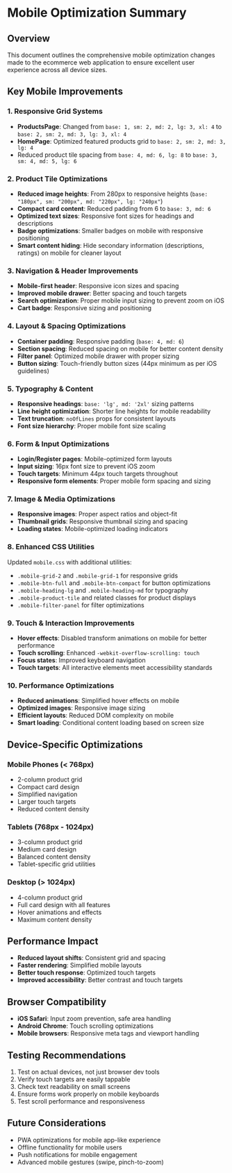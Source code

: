 # Mobile Optimization Summary

## Overview
This document outlines the comprehensive mobile optimization changes made to the ecommerce web application to ensure excellent user experience across all device sizes.

## Key Mobile Improvements

### 1. Responsive Grid Systems
- **ProductsPage**: Changed from `base: 1, sm: 2, md: 2, lg: 3, xl: 4` to `base: 2, sm: 2, md: 3, lg: 3, xl: 4`
- **HomePage**: Optimized featured products grid to `base: 2, sm: 2, md: 3, lg: 4`
- Reduced product tile spacing from `base: 4, md: 6, lg: 8` to `base: 3, sm: 4, md: 5, lg: 6`

### 2. Product Tile Optimizations
- **Reduced image heights**: From 280px to responsive heights (`base: "180px", sm: "200px", md: "220px", lg: "240px"`)
- **Compact card content**: Reduced padding from 6 to `base: 3, md: 6`
- **Optimized text sizes**: Responsive font sizes for headings and descriptions
- **Badge optimizations**: Smaller badges on mobile with responsive positioning
- **Smart content hiding**: Hide secondary information (descriptions, ratings) on mobile for cleaner layout

### 3. Navigation & Header Improvements
- **Mobile-first header**: Responsive icon sizes and spacing
- **Improved mobile drawer**: Better spacing and touch targets
- **Search optimization**: Proper mobile input sizing to prevent zoom on iOS
- **Cart badge**: Responsive sizing and positioning

### 4. Layout & Spacing Optimizations
- **Container padding**: Responsive padding (`base: 4, md: 6`)
- **Section spacing**: Reduced spacing on mobile for better content density
- **Filter panel**: Optimized mobile drawer with proper sizing
- **Button sizing**: Touch-friendly button sizes (44px minimum as per iOS guidelines)

### 5. Typography & Content
- **Responsive headings**: `base: 'lg', md: '2xl'` sizing patterns
- **Line height optimization**: Shorter line heights for mobile readability
- **Text truncation**: `noOfLines` props for consistent layouts
- **Font size hierarchy**: Proper mobile font size scaling

### 6. Form & Input Optimizations
- **Login/Register pages**: Mobile-optimized form layouts
- **Input sizing**: 16px font size to prevent iOS zoom
- **Touch targets**: Minimum 44px touch targets throughout
- **Responsive form elements**: Proper mobile form spacing and sizing

### 7. Image & Media Optimizations
- **Responsive images**: Proper aspect ratios and object-fit
- **Thumbnail grids**: Responsive thumbnail sizing and spacing
- **Loading states**: Mobile-optimized loading indicators

### 8. Enhanced CSS Utilities
Updated `mobile.css` with additional utilities:
- `.mobile-grid-2` and `.mobile-grid-1` for responsive grids
- `.mobile-btn-full` and `.mobile-btn-compact` for button optimizations
- `.mobile-heading-lg` and `.mobile-heading-md` for typography
- `.mobile-product-tile` and related classes for product displays
- `.mobile-filter-panel` for filter optimizations

### 9. Touch & Interaction Improvements
- **Hover effects**: Disabled transform animations on mobile for better performance
- **Touch scrolling**: Enhanced `-webkit-overflow-scrolling: touch`
- **Focus states**: Improved keyboard navigation
- **Touch targets**: All interactive elements meet accessibility standards

### 10. Performance Optimizations
- **Reduced animations**: Simplified hover effects on mobile
- **Optimized images**: Responsive image sizing
- **Efficient layouts**: Reduced DOM complexity on mobile
- **Smart loading**: Conditional content loading based on screen size

## Device-Specific Optimizations

### Mobile Phones (< 768px)
- 2-column product grid
- Compact card design
- Simplified navigation
- Larger touch targets
- Reduced content density

### Tablets (768px - 1024px)
- 3-column product grid
- Medium card design
- Balanced content density
- Tablet-specific grid utilities

### Desktop (> 1024px)
- 4-column product grid
- Full card design with all features
- Hover animations and effects
- Maximum content density

## Performance Impact
- **Reduced layout shifts**: Consistent grid and spacing
- **Faster rendering**: Simplified mobile layouts
- **Better touch response**: Optimized touch targets
- **Improved accessibility**: Better contrast and touch targets

## Browser Compatibility
- **iOS Safari**: Input zoom prevention, safe area handling
- **Android Chrome**: Touch scrolling optimizations
- **Mobile browsers**: Responsive meta tags and viewport handling

## Testing Recommendations
1. Test on actual devices, not just browser dev tools
2. Verify touch targets are easily tappable
3. Check text readability on small screens
4. Ensure forms work properly on mobile keyboards
5. Test scroll performance and responsiveness

## Future Considerations
- PWA optimizations for mobile app-like experience
- Offline functionality for mobile users
- Push notifications for mobile engagement
- Advanced mobile gestures (swipe, pinch-to-zoom)
